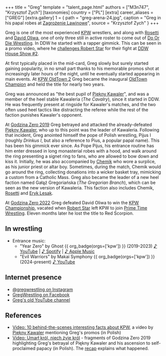 +++
title = "Greg"
template = "talent_page.html"
authors = ["M3n747", "Krzysztof Zych"]
[taxonomies]
country = ["PL"]
[extra]
career_aliases = ["GREG"]
[extra.gallery]
1 = { path = "greg-arena-24.jpg", caption = "Greg in his papal robes at [Zagrożenie Lawinowe](@/e/kpw/2024-02-16-kpw-arena-24-zagrozenie-lawinowe.md)", source = "Krzysztof Zych" }
+++

Greg is one of the most experienced [KPW](@/o/kpw.md) wrestlers, and along with [Rosetti](@/w/rosetti.md) and [David Oliwa](@/w/david-oliwa.md), one of only three still in active roster to come out of [Do Or Die Wrestling](@/o/ddw.md).
In DDW he started with a rapper gimmick. This can be seen in a promo video, where he [challenges Robert Star][greg-rap] for their fight at [DDW House Show #2](@/e/ddw/2015-05-02-ddw-house-show-2.md).

At first typically placed in the mid-card, Greg slowly but surely started gaining popularity, in no small part thanks to his memorable promos shot at increasingly later hours of the night, until he eventually started appearing in main events. At [KPW OldTown 2](@/e/kpw/2017-07-23-kpw-oldtown-2.md) Greg became the inaugural [OldTown Champion](@/c/kpw-old-town-championship.md) and held the title for nearly two years.

Greg was announced as "the best pupil of [Piękny Kawaler](@/w/piekny-kawaler.md)", and was a member of the heel stable Kawaleria (_The Cavalry_), since it started in DDW.
He was frequently present at ringside for Kawaler's matches, and the two often used heel tactics like distracting the referee while the rest of the faction punishes Kawaler's opponent.

At [Godzina Zero 2019](@/e/kpw/2019-08-17-kpw-godzina-zero-2019.md) Greg betrayed and attacked the already-defeated [Piękny Kawaler](@/w/piekny-kawaler.md), who up to this point was the leader of Kawaleria.
Following that incident, Greg anointed himself the pope of Polish wrestling, Pijus I (roughly _Drinkus I_, but also a reference to Pius, a popular papal name).
This has been his gimmick ever since. As Pope Pijus, his entrance routine has him enter dressed in long monasterial robes with a hood, and walk around the ring presenting a signet ring to fans, who are allowed to bow down and kiss it.
Initially, he was also accompanied by [Chemik](@/w/chemik.md) who wore a surplice, as his junior priest or altar boy. Sometimes, during the match, Chemik would go around the ring, collecting donations into a wicker basket tray, mimicking a custom from a Catholic Mass.
Greg also became the leader of a new heel faction named Gałąź Gregoriańska (_The Gregorian Branch_), which can be seen as the new version of Kawaleria. This faction also includes Chemik, [Rosetti](@/w/rosetti.md) and [Eryk Lesak](@/w/eryk-lesak.md).

At [Godzina Zero 2022](@/e/kpw/2022-09-17-kpw-godzina-zero-2022.md) Greg defeated David Oliwa to win the [KPW Championship](@/c/kpw-championship.md), vacated when [Robert Star](@/w/robert-star.md) left KPW to join [Prime Time Wrestling](@/o/ptw.md). Eleven months later he lost the title to Red Scorpion.

## In wrestling

* Entrance music:
  - "Year Zero" by Ghost {{ org_badge(orgs=['kpw']) }} (2019-2023)
 [♪ YouTube](https://www.youtube.com/watch?v=wy0l2r0IxkI) | 
 [♪ Spotify](https://open.spotify.com/track/3yiyZW5sYNg3VvIejh10sK) | 
 [♪ Apple Music](https://music.apple.com/pl/album/year-zero/1440870903?i=1440870917)
  - "Evil Warriors" by Makai Symphony {{ org_badge(orgs=['kpw']) }} (2024-present)
 [♪ YouTube](https://www.youtube.com/watch?v=cbF6qRQ5WM8)

## Internet presence

* [@gregwrestling on Instagram](https://www.instagram.com/gregwrestling/)
* [GregWrestling on Facebook](https://www.facebook.com/gregwrestling/)
* [Greg's old YouTube channel](https://www.youtube.com/@g.r.e.g.6760/videos)

## References

* [Video: 10 behind-the-scenes interesting facts about KPW](https://www.youtube.com/watch?v=sb831M7cs4I), a video by [Piękny Kawaler](@/w/piekny-kawaler.md) mentioning Greg's promos (in Polish)
* [Video: Umarł król, niech żyje król](https://www.youtube.com/watch?v=D3v7UD5DE_E) - fragments of Godzina Zero 2019 highlighting Greg's betrayal of Piękny Kawaler and his ascension to self-proclaimed papacy (in Polish). The [recap](@/e/kpw/2019-08-17-kpw-godzina-zero-2019.md#aftermath) explains what happened.

[greg-rap]: https://www.youtube.com/watch?v=P7m2nsHC6eA
